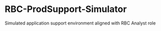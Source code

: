 # RBC-ProdSupport-Simulator
Simulated application support environment aligned with RBC Analyst role
